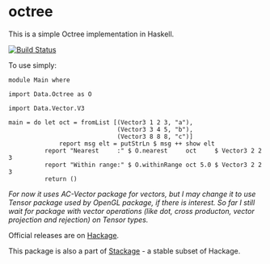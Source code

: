 octree
======
This is a simple Octree implementation in Haskell.

[![Build Status](https://api.travis-ci.org/BioHaskell/octree.png?branch=master)](https://www.travis-ci.org/BioHaskell/octree)

To use simply:

~~~ {.haskell}
module Main where

import Data.Octree as O

import Data.Vector.V3

main = do let oct = fromList [(Vector3 1 2 3, "a"),
                              (Vector3 3 4 5, "b"),
                              (Vector3 8 8 8, "c")]
              report msg elt = putStrLn $ msg ++ show elt
          report "Nearest     :" $ O.nearest     oct     $ Vector3 2 2 3
          report "Within range:" $ O.withinRange oct 5.0 $ Vector3 2 2 3
          return ()
~~~

*For now it uses AC-Vector package for vectors, but I may change it to use Tensor package used by OpenGL package, if there is interest.*
*So far I still wait for package with vector operations (like dot, cross producton, vector projection and rejection) on Tensor types.*

Official releases are on [Hackage](http://hackage.haskell.org/package/Octree).

This package is also a part of [Stackage](http://daniel-diaz.github.io/stackagelist/) - a stable subset of Hackage.
